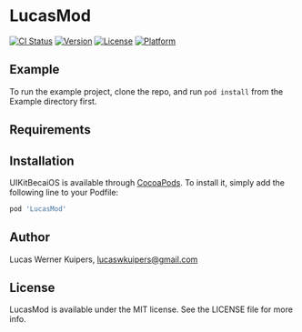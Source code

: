 # LucasMod

[![CI Status](https://img.shields.io/travis/henrymelo/UIKitBecaiOS.svg?style=flat)](https://travis-ci.org/henrymelo/UIKitBecaiOS)
[![Version](https://img.shields.io/cocoapods/v/UIKitBecaiOS.svg?style=flat)](https://cocoapods.org/pods/UIKitBecaiOS)
[![License](https://img.shields.io/cocoapods/l/UIKitBecaiOS.svg?style=flat)](https://cocoapods.org/pods/UIKitBecaiOS)
[![Platform](https://img.shields.io/cocoapods/p/UIKitBecaiOS.svg?style=flat)](https://cocoapods.org/pods/UIKitBecaiOS)

## Example

To run the example project, clone the repo, and run `pod install` from the Example directory first.

## Requirements

## Installation

UIKitBecaiOS is available through [CocoaPods](https://cocoapods.org). To install
it, simply add the following line to your Podfile:

```ruby
pod 'LucasMod'
```

## Author

Lucas Werner Kuipers, lucaswkuipers@gmail.com

## License

LucasMod is available under the MIT license. See the LICENSE file for more info.
